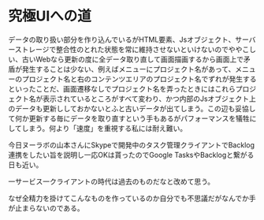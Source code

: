 # 究極UIへの道

データの取り扱い部分を作り込んでいるがHTML要素、Jsオブジェクト、サーバーストレージで整合性のとれた状態を常に維持させないといけないのでややこしい、古いWebなら更新の度に全データ取り直して画面描画するから画面上で矛盾が発生することは少ない、例えばメニューにプロジェクト名があって、メニューのプロジェクト名と右のコンテンツエリアのプロジェクト名でずれが発生するといったことだ、画面遷移なしでプロジェクト名を弄ったときにはこれらプロジェクト名が表示されているところがすべて変わり、かつ内部のJsオブジェクト上のデータも更新ししておかないとふと古いデータが出てしまう。この辺も妥協して何か更新する毎にデータを取り直すという手もあるがパフォーマンスを犠牲にしてしまう。何より「速度」を重視する私には耐え難い。

今日ヌーラボの山本さんにSkypeで開発中のタスク管理クライアントでBacklog連携をしたい旨を説明し一応OKは貰ったのでGoogle TasksやBacklogと繋がる日も近い。

一サービス一クライアントの時代は過去のものだなと改めて思う。

なぜ全精力を掛けてこんなものを作っているのか自分でも不思議だがなんでか手が止まらないのである。
